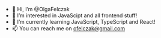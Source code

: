 - 👋 Hi, I’m @OlgaFelczak
- 👀 I’m interested in JavaScipt and all frontend stuff!
- 🌱 I’m currently learning JavaScript, TypeScript and React!
- 📫 You can reach me on ofelczak@gmail.com

<!---
OlgaFelczak/OlgaFelczak is a ✨ special ✨ repository because its `README.md` (this file) appears on your GitHub profile.
You can click the Preview link to take a look at your changes.
--->

